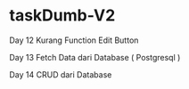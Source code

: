 ﻿# taskDumb-V2

Day 12 Kurang Function Edit Button

Day 13 Fetch Data dari Database ( Postgresql )

Day 14 CRUD dari Database 
